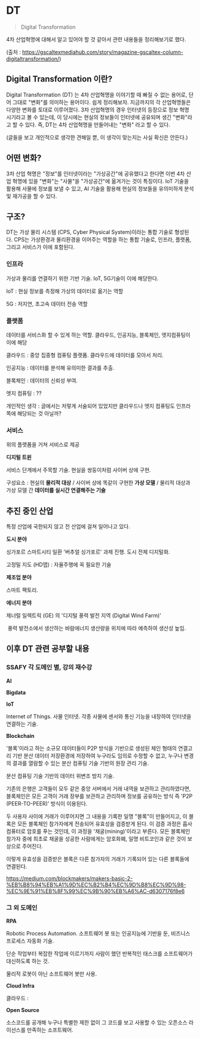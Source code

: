 # DT

> Digital Transformation

4차 산업혁명에 대해서 알고 있어야 할 것 같아서 관련 내용들을 정리해보기로 했다.

(출처 : https://gscaltexmediahub.com/story/magazine-gscaltex-column-digitaltransformation/)

## Digital Transformation 이란?

Digital Transformation (DT) 는 4차 산업혁명을 이야기할 때 빠질 수 없는 용어로, 단어 그대로 "변화"를 의미하는 용어이다. 쉽게 정리해보자. 지금까지의 각 산업혁명들은 다양한 변화를 토대로 이루어졌다. 3차 산업혁명의 경우 인터넷의 등장으로 정보 혁명 시기라고 볼 수 있는데, 이 당시에는 현실의 정보들이 인터넷에 공유되며 생긴 "변화"라고 할 수 있다. 즉, DT는 4차 산업혁명을 만들어내는 "변화" 라고 할 수 있다.

(글들을 보고 개인적으로 생각한 견해일 뿐, 이 생각이 맞는지는 사실 확신은 안든다.)

## 어떤 변화?

3차 산업 혁명은 "정보"를 인터넷이라는 "가상공간"에 공유했다고 한다면 이번 4차 산업 혁명에 있을 "변화"는 "사물"을 "가상공간"에 옮겨가는 것이 특징이다. IoT 기술을 활용해 사물에 정보를 보낼 수 있고, AI 기술을 활용해 현실의 정보들을 유의미하게 분석 및 재가공을 할 수 있다.



## 구조?

DT는 가상 물리 시스템 (CPS, Cyber Physical System)이라는 통합 기술로 형성된다. CPS는 가상환경과 물리환경을 이어주는 역할을 하는 통합 기술로, 인프라, 플랫폼, 그리고 서비스가 이에 포함된다.

### 인프라

가상과 물리를 연결하기 위한 기반 기술. IoT, 5G기술이 이에 해당한다.

IoT : 현실 정보를 측정해 가상의 데이터로 옮기는 역할

5G : 저지연, 초고속 데이터 전송 역할

### 플랫폼

데이터를 서비스화 할 수 있게 하는 역할. 클라우드, 인공지능, 블록체인, 엣지컴퓨팅이 이에 해당

클라우드 : 중앙 집중형 컴퓨팅 플랫폼. 클라우드에 데이터를 모아서 처리.

인공지능 : 데이터를 분석해 유의미한 결과를 추출.

블록체인 : 데이터의 신뢰성 부여.

엣지 컴퓨팅 : ??



개인적인 생각 : 글에서는 저렇게 서술되어 있었지만 클라우드나 엣지 컴퓨팅도 인프라 쪽에 해당되는 것 아닐까?

### 서비스

위의 플랫폼을 거쳐 서비스로 제공

**디지털 트윈**

서비스 단계에서 주목할 기술. 현실을 쌍둥이처럼 사이버 상에 구현.

구성요소 : 현실의 **물리적 대상** / 사이버 상에 똑같이 구현한 **가상 모델** / 물리적 대상과 가상 모델 간 **데이터를 실시간 연결해주는 기술**



## 추진 중인 산업

특정 산업에 국한되지 않고 전 산업에 걸쳐 일어나고 있다.

**도시 분야**

싱가포르 스마트시티 일환 '버추얼 싱가포르' 과제 진행. 도시 전체 디지털화. 

고정밀 지도 (HD맵) : 자율주행에 꼭 필요한 기술

**제조업 분야**

스마트 팩토리. 

**에너지 분야**

제너럴 일렉트릭 (GE) 의 '디지털 풍력 발전 지역 (Digital Wind Farm)' 

​	풍력 발전소에서 생산하는 바람에너지 생산량을 위치에 따라 예측하여 생산성 높임.



## 이후 DT 관련 공부할 내용

### SSAFY 각 도메인 별, 강의 재수강

**AI**

**Bigdata**

**IoT**

Internet of Things. 사물 인터넷. 각종 사물에 센서와 통신 기능을 내장하여 인터넷을 연결하는 기술.

**Blockchain**

'블록'이라고 하는 소규모 데이터들이 P2P 방식을 기반으로 생성된 체인 형태의 연결고리 기반 분산 데이터 저장환경에 저장하여 누구라도 임의로 수정할 수 없고, 누구나 변경의 결과를 열람할 수 있는 분산 컴퓨팅 기술 기반의 원장 관리 기술.

분산 컴퓨팅 기술 기반의 데이터 위변조 방지 기술.

기존의 은행은 고객들이 모두 같은 중앙 서버에서 거래 내역을 보관하고 관리하였다면, 블록체인은 모든 고객이 거래 장부를 보관하고 관리하며 정보를 공유하는 방식 즉 'P2P (PEER-TO-PEER)' 방식이 이용된다.

두 사용자 사이에 거래가 이루어지면 그 내용을 기록한 일명 "블록"이 만들어지고, 이 블록은 모든 블록체인 참가자에게 전송되어 유효성을 검증받게 된다. 이 검증 과정은 흡사 컴퓨터로 암호를 푸는 것인데, 이 과정을 '채굴(mining)'이라고 부른다. 모든 블록체인 참가자 중에 최초로 채굴을 성공한 사람에게는 암호화폐, 일명 비트코인과 같은 것이 보상으로 주어진다.

이렇게 유효성을 검증받은 블록은 다른 참가자의 거래가 기록되어 있는 다른 블록들에 연결된다.

https://medium.com/blockmakers/makers-basic-2-%EB%B8%94%EB%A1%9D%EC%B2%B4%EC%9D%B8%EC%9D%98-%EC%9E%91%EB%8F%99%EC%9B%90%EB%A6%AC-d6307176f8e6

### 그 외 도메인

**RPA**

Robotic Process Automation. 소프트웨어 봇 또는 인공지능에 기반을 둔, 비즈니스 프로세스 자동화 기술.

단순 작업부터 복잡한 작업에 이르기까지 사람이 했던 반복적인 태스크를 소프트웨어가 대신하도록 하는 것.

물리적 로봇이 아닌 소프트웨어 봇만 사용.



**Cloud Infra**

클라우드 : 



**Open Source**

소스코드를 공개해 누구나 특별한 제한 없이 그 코드를 보고 사용할 수 있는 오픈소스 라이선스를 만족하는 소프트웨어.

